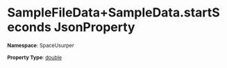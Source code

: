 # SampleFileData+SampleData.startSeconds JsonProperty

<small>**Namespace**: SpaceUsurper</small>

<small>**Property Type**: [double](https://docs.microsoft.com/en-us/dotnet/api/system.double?view=netframework-4.5)</small>


